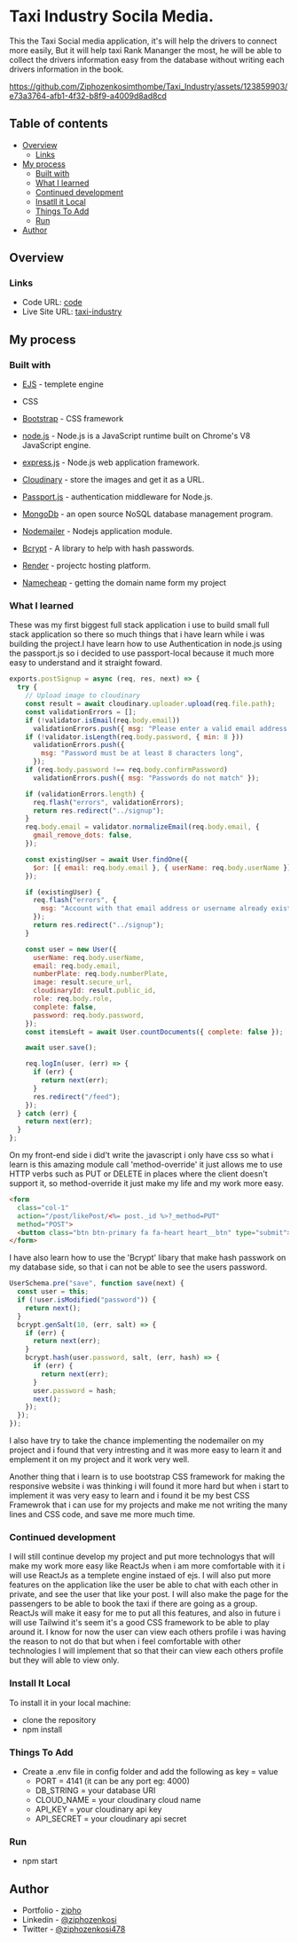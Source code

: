 # Taxi Industry Socila Media.

This the Taxi Social media application, it's will help the drivers to connect more easily, But it will help taxi Rank Mananger the most, he will be able to collect the drivers information easy from the database without writing each drivers information in the book.

https://github.com/Ziphozenkosimthombe/Taxi_Industry/assets/123859903/e73a3764-afb1-4f32-b8f9-a4009d8ad8cd


## Table of contents

- [Overview](#overview)
  - [Links](#links)
- [My process](#my-process)
  - [Built with](#built-with)
  - [What I learned](#what-i-learned)
  - [Continued development](#continued-development)
  - [Insatll it Local](#install-it-local)
  - [Things To Add](#things-to-add)
  - [Run](#run)
- [Author](#author)

## Overview

### Links

- Code URL: [code](https://github.com/Ziphozenkosimthombe/Taxi_Industry.git)
- Live Site URL: [taxi-industry](https://taxi-industry.me)

## My process

### Built with

- [EJS](https://ejs.co/) - templete engine
- CSS
- [Bootstrap](https://getbootstrap.com/) - CSS framework
- [node.js](https://nodejs.org/) - Node.js is a JavaScript runtime built on Chrome's V8 JavaScript engine.

- [express.js](https://expressjs.com/) - Node.js web application framework.
- [Cloudinary](https://cloudinary.com/) - store the images and get it as a URL.
- [Passport.js](https://www.passportjs.org/) - authentication middleware for Node.js.
- [MongoDb](https://www.mongodb.com/) - an open source NoSQL database management program.
- [Nodemailer](https://nodemailer.com/) - Nodejs application module.
- [Bcrypt](https://bcrypt-generator.com/) - A library to help with hash passwords.
- [Render](https://render.com) - projectc hosting platform.
- [Namecheap](https://www.namecheap.com/) - getting the domain name form my project

### What I learned

These was my first biggest full stack application i use to build small full stack application so there so much things that i have learn while i was building the project.I have learn how to use Authentication in node.js using the passport.js so i decided to use passport-local because it much more easy to understand and it straight foward.

```js
exports.postSignup = async (req, res, next) => {
  try {
    // Upload image to cloudinary
    const result = await cloudinary.uploader.upload(req.file.path);
    const validationErrors = [];
    if (!validator.isEmail(req.body.email))
      validationErrors.push({ msg: "Please enter a valid email address." });
    if (!validator.isLength(req.body.password, { min: 8 }))
      validationErrors.push({
        msg: "Password must be at least 8 characters long",
      });
    if (req.body.password !== req.body.confirmPassword)
      validationErrors.push({ msg: "Passwords do not match" });

    if (validationErrors.length) {
      req.flash("errors", validationErrors);
      return res.redirect("../signup");
    }
    req.body.email = validator.normalizeEmail(req.body.email, {
      gmail_remove_dots: false,
    });

    const existingUser = await User.findOne({
      $or: [{ email: req.body.email }, { userName: req.body.userName }],
    });

    if (existingUser) {
      req.flash("errors", {
        msg: "Account with that email address or username already exists.",
      });
      return res.redirect("../signup");
    }

    const user = new User({
      userName: req.body.userName,
      email: req.body.email,
      numberPlate: req.body.numberPlate,
      image: result.secure_url,
      cloudinaryId: result.public_id,
      role: req.body.role,
      complete: false,
      password: req.body.password,
    });
    const itemsLeft = await User.countDocuments({ complete: false });

    await user.save();

    req.logIn(user, (err) => {
      if (err) {
        return next(err);
      }
      res.redirect("/feed");
    });
  } catch (err) {
    return next(err);
  }
};
```

On my front-end side i did't write the javascript i only have css so what i learn is this amazing module call 'method-override' it just allows me to use HTTP verbs such as PUT or DELETE in places where the client doesn't support it, so method-override it just make my life and my work more easy.

```html
<form
  class="col-1"
  action="/post/likePost/<%= post._id %>?_method=PUT"
  method="POST">
  <button class="btn btn-primary fa fa-heart heart__btn" type="submit"></button>
</form>
```

I have also learn how to use the 'Bcrypt' libary that make hash passwork on my database side, so that i can not be able to see the users password.

```js
UserSchema.pre("save", function save(next) {
  const user = this;
  if (!user.isModified("password")) {
    return next();
  }
  bcrypt.genSalt(10, (err, salt) => {
    if (err) {
      return next(err);
    }
    bcrypt.hash(user.password, salt, (err, hash) => {
      if (err) {
        return next(err);
      }
      user.password = hash;
      next();
    });
  });
});
```

I also have try to take the chance implementing the nodemailer on my project and i found that very intresting and it was more easy to learn it and emplement it on my project and it work very well.

Another thing that i learn is to use bootstrap CSS framework for making the responsive website i was thinking i will found it more hard but when i start to implement it was very easy to learn and i found it be my best CSS Framewrok that i can use for my projects and make me not writing the many lines and CSS code, and save me more much time.

### Continued development

I will still continue develop my project and put more technologys that will make my work more easy like ReactJs when i am more comfortable with it i will use ReactJs as a templete engine instaed of ejs. I will also put more features on the application like the user be able to chat with each other in private, and see the user that like your post. I will also make the page for the passengers to be able to book the taxi if there are going as a group. ReactJs will make it easy for me to put all this features, and also in future i will use Tailwind it's seem it's a good CSS framework to be able to play around it.
I know for now the user can view each others profile i was having the reason to not do that but when i feel comfortable with other technologies I will implement that so that their can view each others profile but they will able to view only.

### Install It Local

To install it in your local machine:

- clone the repository
- npm install

### Things To Add

- Create a .env file in config folder and add the following as key = value
  - PORT = 4141 (it can be any port eg: 4000)
  - DB_STRING = your database URI
  - CLOUD_NAME = your cloudinary cloud name
  - API_KEY = your cloudinary api key
  - API_SECRET = your cloudinary api secret

### Run

- npm start

## Author

- Portfolio - [zipho](https://zipho.netlify.app)
- Linkedin - [@ziphozenkosi](https://linkedin.com/in/ziphozenkosi)
- Twitter - [@ziphozenkosi478](https://www.twitter.com/ziphozenkosi478)
